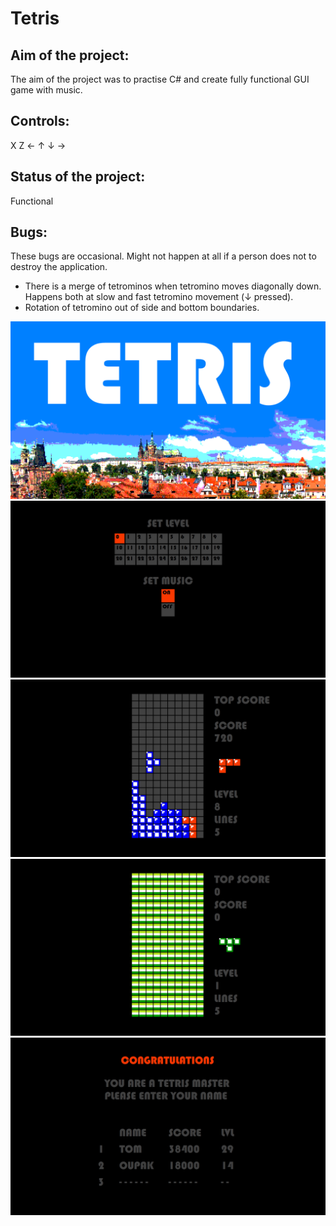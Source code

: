 # Tetris

## Aim of the project:
The aim of the project was to practise C# and create fully functional GUI game with music.

## Controls:
X Z ← ↑ ↓ →

## Status of the project:
Functional

## Bugs:
These bugs are occasional. Might not happen at all if a person does not to destroy the application.

- There is a merge of tetrominos when tetromino moves diagonally down. Happens both at slow and fast tetromino movement (↓ pressed).
- Rotation of tetromino out of side and bottom boundaries.

![Image](Praha.PNG)
![Image](Settings.JPG)
![Image](InGame1.JPG)
![Image](InGame2.JPG)
![Image](Score.JPG)